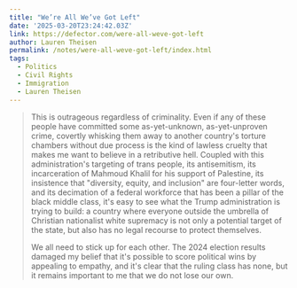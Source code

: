 ```yaml
---
title: "We’re All We’ve Got Left"
date: '2025-03-20T23:24:42.03Z'
link: https://defector.com/were-all-weve-got-left
author: Lauren Theisen
permalink: /notes/were-all-weve-got-left/index.html
tags:
  - Politics
  - Civil Rights
  - Immigration
  - Lauren Theisen
---
```

> This is outrageous regardless of criminality. Even if any of these people have committed some as-yet-unknown, as-yet-unproven crime, covertly whisking them away to another country's torture chambers without due process is the kind of lawless cruelty that makes me want to believe in a retributive hell. Coupled with this administration's targeting of trans people, its antisemitism, its incarceration of Mahmoud Khalil for his support of Palestine, its insistence that "diversity, equity, and inclusion" are four-letter words, and its decimation of a federal workforce that has been a pillar of the black middle class, it's easy to see what the Trump administration is trying to build: a country where everyone outside the umbrella of Christian nationalist white supremacy is not only a potential target of the state, but also has no legal recourse to protect themselves.
>
> We all need to stick up for each other. The 2024 election results damaged my belief that it's possible to score political wins by appealing to empathy, and it's clear that the ruling class has none, but it remains important to me that we do not lose our own.